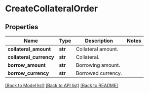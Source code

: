 # CreateCollateralOrder

## Properties
Name | Type | Description | Notes
------------ | ------------- | ------------- | -------------
**collateral_amount** | **str** | Collateral amount. | 
**collateral_currency** | **str** | Collateral. | 
**borrow_amount** | **str** | Borrowing amount. | 
**borrow_currency** | **str** | Borrowed currency. | 

[[Back to Model list]](../README.md#documentation-for-models) [[Back to API list]](../README.md#documentation-for-api-endpoints) [[Back to README]](../README.md)


